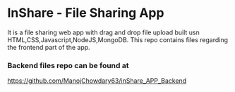 # InShare - File Sharing App
It is a  file sharing web app with drag and drop file upload built usn HTML,CSS,Javascript,NodeJS,MongoDB.
This repo contains files regarding the frontend part of the app. 

### Backend files repo  can be found at
https://github.com/ManojChowdary63/inShare_APP_Backend
